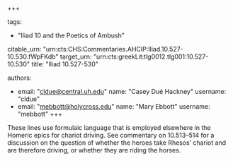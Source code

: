 +++

tags:
- "Iliad 10 and the Poetics of Ambush"

citable_urn: "urn:cts:CHS:Commentaries.AHCIP:Iliad.10.527-10.530.fWpFKdb"
target_urn: "urn:cts:greekLit:tlg0012.tlg001:10.527-10.530"
title: "Iliad 10.527-530"

authors:
- email: "cldue@central.uh.edu"
  name: "Casey Dué Hackney"
  username: "cldue"
- email: "mebbott@holycross.edu"
  name: "Mary Ebbott"
  username: "mebbott"
+++

<p>These lines use formulaic language that is employed elsewhere in the Homeric epics for chariot driving. See commentary on 10.513–514 for a discussion on the question of whether the heroes take Rhesos’ chariot and are therefore driving, or whether they are riding the horses. </p>
